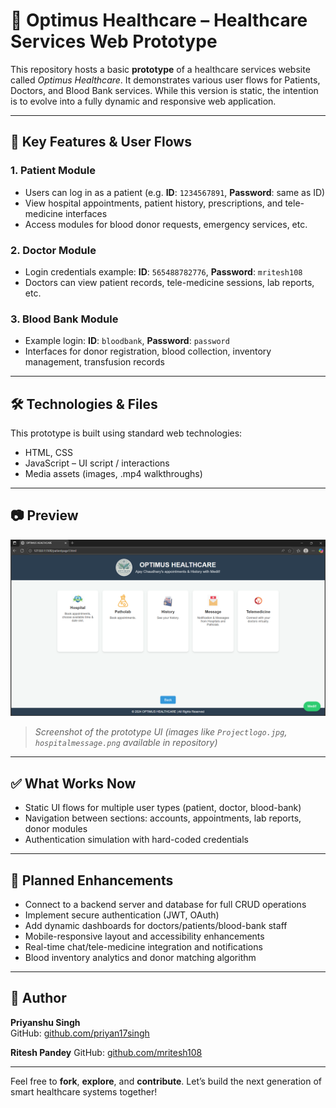 # 🏥 Optimus Healthcare – Healthcare Services Web Prototype

This repository hosts a basic **prototype** of a healthcare services website called *Optimus Healthcare*. It demonstrates various user flows for Patients, Doctors, and Blood Bank services. While this version is static, the intention is to evolve into a fully dynamic and responsive web application.

---

## 🚀 Key Features & User Flows

### 1. Patient Module
- Users can log in as a patient (e.g. **ID**: `1234567891`, **Password**: same as ID)  
- View hospital appointments, patient history, prescriptions, and tele-medicine interfaces  
- Access modules for blood donor requests, emergency services, etc.

### 2. Doctor Module
- Login credentials example: **ID**: `565488782776`, **Password**: `mritesh108`  
- Doctors can view patient records, tele-medicine sessions, lab reports, etc.

### 3. Blood Bank Module
- Example login: **ID**: `bloodbank`, **Password**: `password`  
- Interfaces for donor registration, blood collection, inventory management, transfusion records  

---

## 🛠️ Technologies & Files

This prototype is built using standard web technologies:

- HTML, CSS   
- JavaScript –  UI script / interactions  
- Media assets (images, .mp4 walkthroughs)  


---

## 📷 Preview

![Optimus Healthcare Preview](preview.png)  
> *Screenshot of the prototype UI (images like `Projectlogo.jpg`, `hospitalmessage.png` available in repository)*

---

## ✅ What Works Now  
- Static UI flows for multiple user types (patient, doctor, blood-bank)  
- Navigation between sections: accounts, appointments, lab reports, donor modules  
- Authentication simulation with hard-coded credentials  

---

## 🔧 Planned Enhancements  
- Connect to a backend server and database for full CRUD operations  
- Implement secure authentication (JWT, OAuth)  
- Add dynamic dashboards for doctors/patients/blood-bank staff  
- Mobile-responsive layout and accessibility enhancements  
- Real-time chat/tele-medicine integration and notifications  
- Blood inventory analytics and donor matching algorithm  

---

## 👤 Author  
**Priyanshu Singh**  
GitHub: [github.com/priyan17singh](https://github.com/priyan17singh) 

**Ritesh Pandey**
GitHub: [github.com/mritesh108](https://github.com/mritesh108) 

---

Feel free to **fork**, **explore**, and **contribute**. Let’s build the next generation of smart healthcare systems together!  
